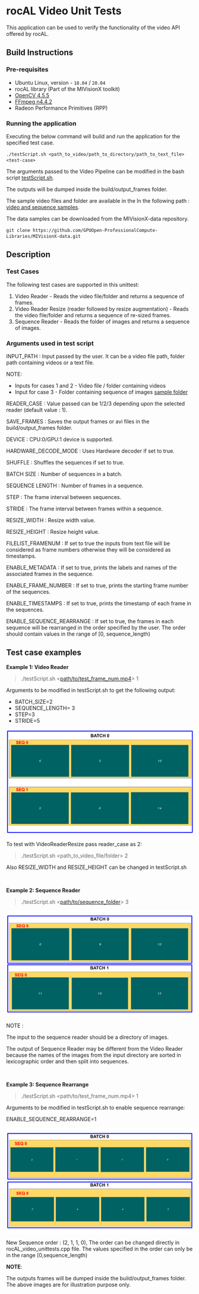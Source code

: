 # rocAL Video Unit Tests
This application can be used to verify the functionality of the video API offered by rocAL.

## Build Instructions

### Pre-requisites
* Ubuntu Linux, version - `18.04` / `20.04`
* rocAL library (Part of the MIVisionX toolkit)
* [OpenCV 4.5.5](https://github.com/opencv/opencv/releases/tag/4.5.5)
* [FFmpeg n4.4.2](https://github.com/FFmpeg/FFmpeg/releases/tag/n4.4.2)
* Radeon Performance Primitives (RPP)

### Running the application
Executing the below command will build and run the application for the specified test case.

````
./testScript.sh <path_to_video/path_to_directory/path_to_text_file> <test-case>
````

The arguments passed to the Video Pipeline can be modified in the bash script [testScript.sh](./testScript.sh).

The outputs will be dumped inside the build/output_frames folder.

The sample video files and folder are available in the In the following path : [video and sequence samples](https://github.com/GPUOpen-ProfessionalCompute-Libraries/MIVisionX-data/tree/main/rocal_data/video_and_sequence_samples).

The data samples can be downloaded from the MIVisionX-data repository.

```
git clone https://github.com/GPUOpen-ProfessionalCompute-Libraries/MIVisionX-data.git
```

## Description

### Test Cases

The following test cases are supported in this unittest:
1. Video Reader - Reads the video file/folder and returns a sequence of frames.
2. Video Reader Resize (reader followed by resize augmentation)  - Reads the video file/folder and returns a sequence of re-sized frames.
3. Sequence Reader - Reads the folder of images and returns a sequence of images.

### Arguments used in test script

INPUT_PATH : Input passed by the user. It can be a video file path, folder path containing videos or a text file.

  NOTE:

  * Inputs for cases 1 and 2 - Video file / folder containing videos
  * Input for case 3 - Folder containing sequence of images [sample folder](https://github.com/GPUOpen-ProfessionalCompute-Libraries/MIVisionX-data/tree/main/rocal_data/video_and_sequence_samples/sequence)

READER_CASE : Value passed can be 1/2/3 depending upon the selected reader (default value : 1).

SAVE_FRAMES : Saves the output frames or avi files in the build/output_frames folder.

DEVICE : CPU:0/GPU:1 device is supported.

HARDWARE_DECODE_MODE : Uses Hardware decoder if set to true. 

SHUFFLE : Shuffles the sequences if set to true.

BATCH SIZE : Number of sequences in a batch.

SEQUENCE LENGTH : Number of frames in a sequence.

STEP : The frame interval between sequences.

STRIDE : The frame interval between frames within a sequence.

RESIZE_WIDTH : Resize width value.

RESIZE_HEIGHT : Resize height value.

FILELIST_FRAMENUM : If set to true the inputs from text file will be considered as frame numbers otherwise they will be considered as timestamps.

ENABLE_METADATA : If set to true, prints the labels and names of the associated frames in the sequence.

ENABLE_FRAME_NUMBER : If set to true, prints the starting frame number of the sequences.

ENABLE_TIMESTAMPS : If set to true, prints the timestamp of each frame in the sequences.

ENABLE_SEQUENCE_REARRANGE : If set to true, the frames in each sequence will be rearranged in the order specified by the user. The order should contain values in the range of [0, sequence_length)

## Test case examples

**Example 1: Video Reader**

> ./testScript.sh <[path/to/test_frame_num.mp4](https://github.com/GPUOpen-ProfessionalCompute-Libraries/MIVisionX-data/blob/main/rocal_data/video_and_sequence_samples/test_frame/test_frame_num.mp4)> 1

Arguments to be modified in testScript.sh to get the following output:

- BATCH_SIZE=2
- SEQUENCE_LENGTH= 3
- STEP=3
- STRIDE=5

![video_reader.png](./samples/video_reader.png)

To test with VideoReaderResize pass reader_case as 2:
> ./testScript.sh <path_to_video_file/folder> 2

Also RESIZE_WIDTH and RESIZE_HEIGHT can be changed in testScript.sh

<br>

**Example 2: Sequence Reader**

> ./testScript.sh <[path/to/sequence_folder](https://github.com/GPUOpen-ProfessionalCompute-Libraries/MIVisionX-data/tree/main/rocal_data/video_and_sequence_samples/sequence)> 3 

![sequence_reader.png](./samples/sequence_reader.png)

NOTE :

The input to the sequence reader should be a directory of images.

The output of Sequence Reader may be different from the Video Reader because the names of the images from the input directory are sorted in lexicographic order and then split into sequences.

<br>

**Example 3: Sequence Rearrange**

> ./testScript.sh <path/to/test_frame_num.mp4> 1

Arguments to be modified in testScript.sh to enable sequence rearrange:

ENABLE_SEQUENCE_REARRANGE=1

![sequence_rearrange.png](./samples/sequence_rearrange.png)

New Sequence order : (2, 1, 1, 0), The order can be changed directly in rocAL_video_unittests.cpp file. The values specified in the order can only be in the range [0,sequence_length)

**NOTE**:

The outputs frames will be dumped inside the build/output_frames folder. The above images are for illustration purpose only.
